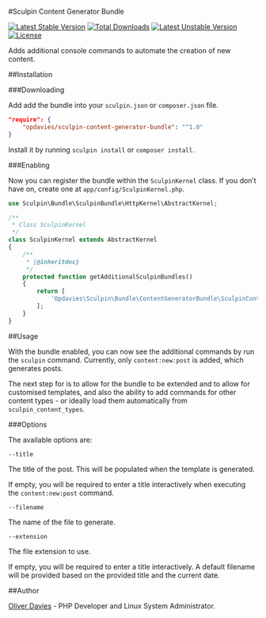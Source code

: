 #Sculpin Content Generator Bundle

[![Latest Stable Version](https://poser.pugx.org/opdavies/sculpin-content-generator-bundle/v/stable)](https://packagist.org/packages/opdavies/sculpin-content-generator-bundle) [![Total Downloads](https://poser.pugx.org/opdavies/sculpin-content-generator-bundle/downloads)](https://packagist.org/packages/opdavies/sculpin-content-generator-bundle) [![Latest Unstable Version](https://poser.pugx.org/opdavies/sculpin-content-generator-bundle/v/unstable)](https://packagist.org/packages/opdavies/sculpin-content-generator-bundle) [![License](https://poser.pugx.org/opdavies/sculpin-content-generator-bundle/license)](https://packagist.org/packages/opdavies/sculpin-content-generator-bundle)

Adds additional console commands to automate the creation of new content.

##Installation

###Downloading

Add add the bundle into your `sculpin.json` or `composer.json` file.

```json
"require": {
    "opdavies/sculpin-content-generator-bundle": "^1.0"
}
```
Install it by running `sculpin install` or `composer install`.

###Enabling

Now you can register the bundle within the `SculpinKernel` class. If you don’t have on, create one at `app/config/SculpinKernel.php`.

```php
use Sculpin\Bundle\SculpinBundle\HttpKernel\AbstractKernel;

/**
 * Class SculpinKernel
 */
class SculpinKernel extends AbstractKernel
{
    /**
     * {@inheritdoc}
     */
    protected function getAdditionalSculpinBundles()
    {
        return [
            'Opdavies\Sculpin\Bundle\ContentGeneratorBundle\SculpinContentGeneratorBundle'
        ];
    }
}
```

##Usage

With the bundle enabled, you can now see the additional commands by run the `sculpin` command. Currently, only `content:new:post` is added, which generates posts.

The next step for is to allow for the bundle to be extended and to allow for customised templates, and also the ability to add commands for other content types - or ideally load them automatically from `sculpin_content_types`.

###Options

The available options are:

    --title

The title of the post. This will be populated when the template is generated.

If empty, you will be required to enter a title interactively when executing the `content:new:post` command.

    --filename

The name of the file to generate.

    --extension

The file extension to use.

If empty, you will be required to enter a title interactively. A default filename will be provided based on the provided title and the current date.

##Author

[Oliver Davies](https://www.oliverdavies.uk) - PHP Developer and Linux System Administrator.
